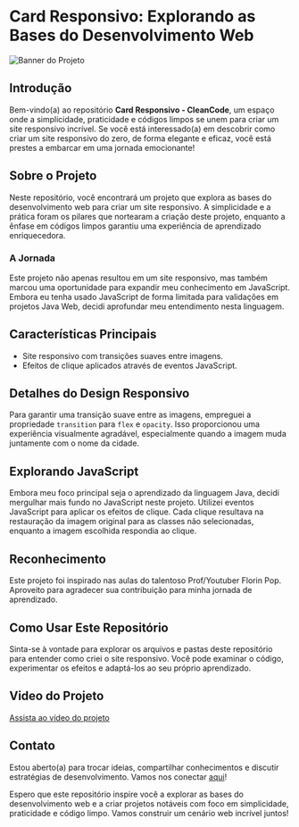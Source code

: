 # Card Responsivo: Explorando as Bases do Desenvolvimento Web

![Banner do Projeto](https://live.staticflickr.com/65535/53143736704_a912463a58_b.jpg)


## Introdução

Bem-vindo(a) ao repositório **Card Responsivo - CleanCode**, um espaço onde a simplicidade, praticidade e códigos limpos se unem para criar um site responsivo incrível. Se você está interessado(a) em descobrir como criar um site responsivo do zero, de forma elegante e eficaz, você está prestes a embarcar em uma jornada emocionante!

## Sobre o Projeto

Neste repositório, você encontrará um projeto que explora as bases do desenvolvimento web para criar um site responsivo. A simplicidade e a prática foram os pilares que nortearam a criação deste projeto, enquanto a ênfase em códigos limpos garantiu uma experiência de aprendizado enriquecedora.

### A Jornada

Este projeto não apenas resultou em um site responsivo, mas também marcou uma oportunidade para expandir meu conhecimento em JavaScript. Embora eu tenha usado JavaScript de forma limitada para validações em projetos Java Web, decidi aprofundar meu entendimento nesta linguagem.

## Características Principais

- Site responsivo com transições suaves entre imagens.
- Efeitos de clique aplicados através de eventos JavaScript.

## Detalhes do Design Responsivo

Para garantir uma transição suave entre as imagens, empreguei a propriedade `transition` para `flex` e `opacity`. Isso proporcionou uma experiência visualmente agradável, especialmente quando a imagem muda juntamente com o nome da cidade.

## Explorando JavaScript

Embora meu foco principal seja o aprendizado da linguagem Java, decidi mergulhar mais fundo no JavaScript neste projeto. Utilizei eventos JavaScript para aplicar os efeitos de clique. Cada clique resultava na restauração da imagem original para as classes não selecionadas, enquanto a imagem escolhida respondia ao clique.

## Reconhecimento

Este projeto foi inspirado nas aulas do talentoso Prof/Youtuber Florin Pop. Aproveito para agradecer sua contribuição para minha jornada de aprendizado.

## Como Usar Este Repositório

Sinta-se à vontade para explorar os arquivos e pastas deste repositório para entender como criei o site responsivo. Você pode examinar o código, experimentar os efeitos e adaptá-los ao seu próprio aprendizado.

## Video do Projeto

[Assista ao vídeo do projeto](https://youtu.be/uInT0aPNh1A)

## Contato

Estou aberto(a) para trocar ideias, compartilhar conhecimentos e discutir estratégias de desenvolvimento. Vamos nos conectar [aqui](https://www.linkedin.com/in/robson-ferreira-508247134/)!

Espero que este repositório inspire você a explorar as bases do desenvolvimento web e a criar projetos notáveis com foco em simplicidade, praticidade e código limpo. Vamos construir um cenário web incrível juntos!
